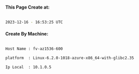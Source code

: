 
   
#### This Page Create at:

```bash

2023-12-16 - 16:53:25 UTC

```

#### Create By Machine:

```bash

Host Name : fv-az1536-600

platform  : Linux-6.2.0-1018-azure-x86_64-with-glibc2.35

Ip Local  : 10.1.0.5

```

